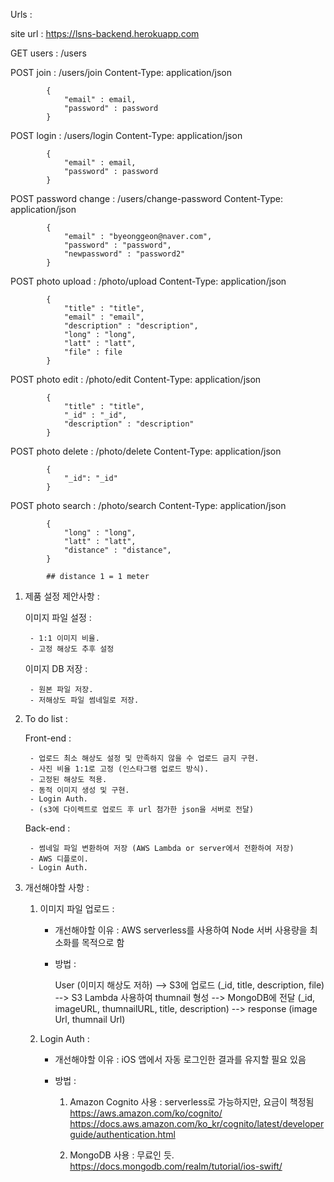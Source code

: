 Urls :

site url : https://lsns-backend.herokuapp.com

GET users : /users

POST join : /users/join
            Content-Type: application/json

            {
                "email" : email,
                "password" : password
            }

POST login : /users/login
            Content-Type: application/json

            {
                "email" : email,
                "password" : password
            }

POST password change : /users/change-password
            Content-Type: application/json

            {
                "email" : "byeonggeon@naver.com",
                "password" : "password",
                "newpassword" : "password2"
            }



POST photo upload : /photo/upload
            Content-Type: application/json

            {
                "title" : "title",
                "email" : "email",
                "description" : "description",
                "long" : "long",
                "latt" : "latt",
                "file" : file
            }

POST photo edit : /photo/edit
            Content-Type: application/json

            {
                "title" : "title",
                "_id" : "_id",
                "description" : "description"
            }

POST photo delete : /photo/delete
            Content-Type: application/json

            {
                "_id": "_id"
            }

POST photo search : /photo/search
            Content-Type: application/json

            {
                "long" : "long",
                "latt" : "latt",
                "distance" : "distance",
            }

            ## distance 1 = 1 meter
      


      



1) 제품 설정 제안사항 :

    이미지 파일 설정 :

        - 1:1 이미지 비율.
        - 고정 해상도 추후 설정
    
    이미지 DB 저장 :

        - 원본 파일 저장.
        - 저해상도 파일 썸네일로 저장.


2) To do list :

    Front-end :

        - 업로드 최소 해상도 설정 및 만족하지 않을 수 업로드 금지 구현.
        - 사진 비율 1:1로 고정 (인스타그램 업로드 방식).
        - 고정된 해상도 적용.
        - 동적 이미지 생성 및 구현.
        - Login Auth.
        - (s3에 다이렉트로 업로드 후 url 첨가한 json을 서버로 전달)

    Back-end :

        - 썸네일 파일 변환하여 저장 (AWS Lambda or server에서 전환하여 저장)
        - AWS 디플로이.
        - Login Auth.


3) 개선해야할 사항 :

    1) 이미지 파일 업로드 : 
        
        - 개선해야할 이유 : AWS serverless를 사용하여 Node 서버 사용량을 최소화를 목적으로 함
        - 방법 :
                        
            User (이미지 해상도 저하) --> S3에 업로드 (_id, title, description, file) 
            --> S3 Lambda 사용하여 thumnail 형성 --> MongoDB에 전달 (_id, imageURL, thumnailURL, title, description)
            --> response (image Url, thumnail Url) 

    2) Login Auth :
   
        - 개선해야할 이유 : iOS 앱에서 자동 로그인한 결과를 유지할 필요 있음
        - 방법 :

            1) Amazon Cognito 사용 : serverless로 가능하지만, 요금이 책정됨
                                    https://aws.amazon.com/ko/cognito/
                                    https://docs.aws.amazon.com/ko_kr/cognito/latest/developerguide/authentication.html
                                    
            2) MongoDB 사용 : 무료인 듯. https://docs.mongodb.com/realm/tutorial/ios-swift/
